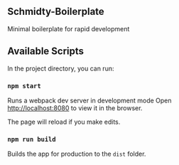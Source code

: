 ## Schmidty-Boilerplate

Minimal boilerplate for rapid development

## Available Scripts

In the project directory, you can run:

### `npm start`

Runs a webpack dev server in development mode
Open [http://localhost:8080](http://localhost:8080) to view it in the browser.

The page will reload if you make edits.

### `npm run build`

Builds the app for production to the `dist` folder.

